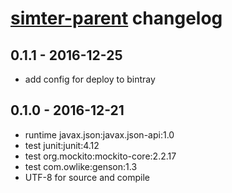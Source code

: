# [simter-parent](https://github.com/simter/simter-parent) changelog

## 0.1.1 - 2016-12-25
- add config for deploy to bintray

## 0.1.0 - 2016-12-21
- runtime javax.json:javax.json-api:1.0
- test junit:junit:4.12
- test org.mockito:mockito-core:2.2.17
- test com.owlike:genson:1.3
- UTF-8 for source and compile